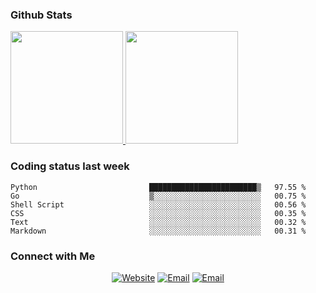 
### Github Stats

<a href="https://github.com/lileixuan">
  <img height="180em" src="https://github-readme-stats.vercel.app/api?username=lileixuan&theme=buefy&show_icons=true" />
  <img height="180em" src="https://github-readme-stats.vercel.app/api/top-langs/?username=lileixuan&theme=buefy&layout=compact" />
</a>

### Coding status last week 

<!--START_SECTION:waka-->

```text
Python                         ████████████████████████▒   97.55 %
Go                             ▒░░░░░░░░░░░░░░░░░░░░░░░░   00.75 %
Shell Script                   ░░░░░░░░░░░░░░░░░░░░░░░░░   00.56 %
CSS                            ░░░░░░░░░░░░░░░░░░░░░░░░░   00.35 %
Text                           ░░░░░░░░░░░░░░░░░░░░░░░░░   00.32 %
Markdown                       ░░░░░░░░░░░░░░░░░░░░░░░░░   00.31 %
```

<!--END_SECTION:waka-->

### Connect with Me 

<p align="center">
<a href="https://www.koomu.cn/"><img alt="Website" src="https://img.shields.io/badge/Website-www.koomu.cn-blue?style=flat-square&logo=google-chrome"></a>
<a href="mailto:lileixuan@gmail.com"><img alt="Email" src="https://img.shields.io/badge/Email-lileixuan@gmail.com-blue?style=flat-square&logo=gmail"></a>
<a href="https://www.koomu.cn/rss/"><img alt="Email" src="https://img.shields.io/badge/RSS-www.koomu.cn%2Frss%2F-blue?style=flat-square&logo=rss"></a>


</p>
